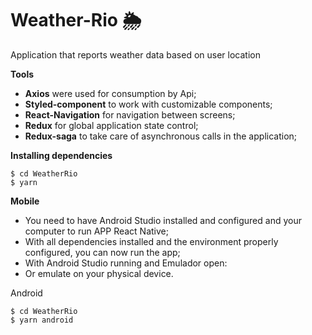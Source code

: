 # Weather-Rio :sun_behind_rain_cloud:
Application that reports weather data based on user location

**Tools**
- **Axios** were used for consumption by Api;
- **Styled-component** to work with customizable components;
- **React-Navigation** for navigation between screens;
- **Redux** for global application state control;
- **Redux-saga** to take care of asynchronous calls in the application;

 
**Installing dependencies**

```
$ cd WeatherRio 
$ yarn 
```

**Mobile**
- You need to have Android Studio installed and configured and your computer to run APP React Native;
- With all dependencies installed and the environment properly configured, you can now run the app;
- With Android Studio running and Emulador open:
- Or emulate on your physical device.

Android

```
$ cd WeatherRio 
$ yarn android 
```


